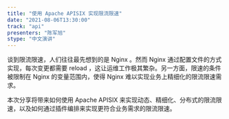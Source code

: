 ```yaml
---
title: "使用 Apache APISIX 实现限流限速"
date: "2021-08-06T13:30:00"
track: "api"
presenters: "陈军旭"
stype: "中文演讲"
---
```

谈到限流限速，人们往往最先想到的是 Nginx 。然而 Nginx 通过配置文件的方式实现，每次变更都需要 reload ，这让运维工作极其繁杂。另一方面，限速的条件被限制在 Nginx 的变量范围内，使得 Nginx 难以实现业务上精细化的限流限速需求。


 本次分享将带来如何使用 Apache APISIX 来实现动态、精细化、分布式的限流限速，以及如何通过插件编排来实现更符合业务需求的限流限速。
